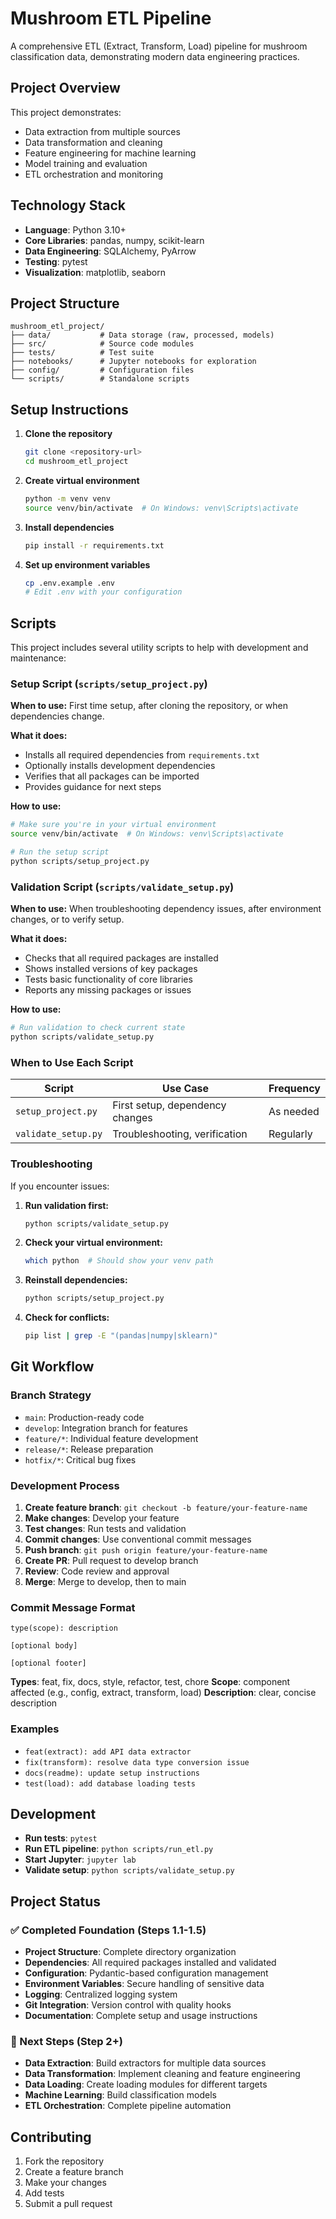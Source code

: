 # Mushroom ETL Pipeline

A comprehensive ETL (Extract, Transform, Load) pipeline for mushroom classification data, demonstrating modern data engineering practices.

## Project Overview

This project demonstrates:
- Data extraction from multiple sources
- Data transformation and cleaning
- Feature engineering for machine learning
- Model training and evaluation
- ETL orchestration and monitoring

## Technology Stack

- **Language**: Python 3.10+
- **Core Libraries**: pandas, numpy, scikit-learn
- **Data Engineering**: SQLAlchemy, PyArrow
- **Testing**: pytest
- **Visualization**: matplotlib, seaborn

## Project Structure

```
mushroom_etl_project/
├── data/           # Data storage (raw, processed, models)
├── src/            # Source code modules
├── tests/          # Test suite
├── notebooks/      # Jupyter notebooks for exploration
├── config/         # Configuration files
└── scripts/        # Standalone scripts
```

## Setup Instructions

1. **Clone the repository**
   ```bash
   git clone <repository-url>
   cd mushroom_etl_project
   ```

2. **Create virtual environment**
   ```bash
   python -m venv venv
   source venv/bin/activate  # On Windows: venv\Scripts\activate
   ```

3. **Install dependencies**
   ```bash
   pip install -r requirements.txt
   ```

4. **Set up environment variables**
   ```bash
   cp .env.example .env
   # Edit .env with your configuration
   ```

## Scripts

This project includes several utility scripts to help with development and maintenance:

### Setup Script (`scripts/setup_project.py`)
**When to use:** First time setup, after cloning the repository, or when dependencies change.

**What it does:**
- Installs all required dependencies from `requirements.txt`
- Optionally installs development dependencies
- Verifies that all packages can be imported
- Provides guidance for next steps

**How to use:**
```bash
# Make sure you're in your virtual environment
source venv/bin/activate  # On Windows: venv\Scripts\activate

# Run the setup script
python scripts/setup_project.py
```

### Validation Script (`scripts/validate_setup.py`)
**When to use:** When troubleshooting dependency issues, after environment changes, or to verify setup.

**What it does:**
- Checks that all required packages are installed
- Shows installed versions of key packages
- Tests basic functionality of core libraries
- Reports any missing packages or issues

**How to use:**
```bash
# Run validation to check current state
python scripts/validate_setup.py
```

### When to Use Each Script

| Script | Use Case | Frequency |
|--------|----------|-----------|
| `setup_project.py` | First setup, dependency changes | As needed |
| `validate_setup.py` | Troubleshooting, verification | Regularly |

### Troubleshooting

If you encounter issues:

1. **Run validation first:**
   ```bash
   python scripts/validate_setup.py
   ```

2. **Check your virtual environment:**
   ```bash
   which python  # Should show your venv path
   ```

3. **Reinstall dependencies:**
   ```bash
   python scripts/setup_project.py
   ```

4. **Check for conflicts:**
   ```bash
   pip list | grep -E "(pandas|numpy|sklearn)"
   ```

## Git Workflow

### Branch Strategy
- `main`: Production-ready code
- `develop`: Integration branch for features
- `feature/*`: Individual feature development
- `release/*`: Release preparation
- `hotfix/*`: Critical bug fixes

### Development Process
1. **Create feature branch**: `git checkout -b feature/your-feature-name`
2. **Make changes**: Develop your feature
3. **Test changes**: Run tests and validation
4. **Commit changes**: Use conventional commit messages
5. **Push branch**: `git push origin feature/your-feature-name`
6. **Create PR**: Pull request to develop branch
7. **Review**: Code review and approval
8. **Merge**: Merge to develop, then to main

### Commit Message Format
```
type(scope): description

[optional body]

[optional footer]
```

**Types**: feat, fix, docs, style, refactor, test, chore
**Scope**: component affected (e.g., config, extract, transform, load)
**Description**: clear, concise description

### Examples
- `feat(extract): add API data extractor`
- `fix(transform): resolve data type conversion issue`
- `docs(readme): update setup instructions`
- `test(load): add database loading tests`

## Development

- **Run tests**: `pytest`
- **Run ETL pipeline**: `python scripts/run_etl.py`
- **Start Jupyter**: `jupyter lab`
- **Validate setup**: `python scripts/validate_setup.py`

## Project Status

### ✅ Completed Foundation (Steps 1.1-1.5)
- **Project Structure**: Complete directory organization
- **Dependencies**: All required packages installed and validated
- **Configuration**: Pydantic-based configuration management
- **Environment Variables**: Secure handling of sensitive data
- **Logging**: Centralized logging system
- **Git Integration**: Version control with quality hooks
- **Documentation**: Complete setup and usage instructions

### 🚧 Next Steps (Step 2+)
- **Data Extraction**: Build extractors for multiple data sources
- **Data Transformation**: Implement cleaning and feature engineering
- **Data Loading**: Create loading modules for different targets
- **Machine Learning**: Build classification models
- **ETL Orchestration**: Complete pipeline automation

## Contributing

1. Fork the repository
2. Create a feature branch
3. Make your changes
4. Add tests
5. Submit a pull request
